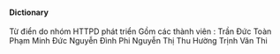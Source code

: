 #### Dictionary
Từ điển do nhóm HTTPD phát triển
Gồm các thành viên : 
Trần Đức Toàn
Phạm Minh Đức
Nguyễn Đình Phi
Nguyễn Thị Thu Hường
Trịnh Văn Thi
